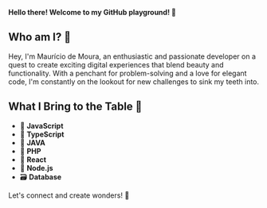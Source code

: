 **Hello there! Welcome to my GitHub playground! 🚀**

## Who am I? 🤔

Hey, I'm Maurício de Moura, an enthusiastic and passionate developer on a quest to create exciting digital experiences that blend beauty and functionality. With a penchant for problem-solving and a love for elegant code, I'm constantly on the lookout for new challenges to sink my teeth into.

## What I Bring to the Table 💼

- 🔧 **JavaScript**
- 🔧 **TypeScript**
- 🔧 **JAVA**
- 🔧 **PHP**
- 🎨 **React**
- 🚀 **Node.js**
- 🗃️ **Database**

Let's connect and create wonders! 🌟


<!---
mauriciodmoura/mauriciodmoura is a ✨ special ✨ repository because its `README.md` (this file) appears on your GitHub profile.
You can click the Preview link to take a look at your changes.
--->
